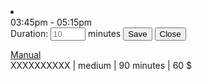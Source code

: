 <li class="resource resource-2" data-duration="90" data-name="Wind Turbine" data-cost="60" data-space="20" data-internet="no" data-power="no">
    <div class="time">
        <i class="far fa-clock"></i> <span class='clock-time'>03:45pm - 05:15pm</span>
        <div class="edit-time">
            <form>
                <label>Duration:</label>
                <input type="number" class="duration" placeholder="10" min="0" max="59">
                <span>minutes</span>
                <input class="submit button" type="button" value="Save">
                <input class="close button" type="button" value="Close">
            </form>
        </div>
    </div>
    <div class="content">
        <a href="#" class="button">Manual <i class="fas fa-file-download"></i></a>
        <div>XXXXXXXXXX | medium | 90 minutes | 60 $</div>
    </div>
    <div class="clearer"></div>
</li>



<!-- ---
version: '0.1.0'

resource:
    name: MyBigFatTrainingModuleResource
    id: example-resource
    authors:
        - name: Name of the author
          github-user: werwe
          email: rwewer@email.com
    release: v.1.0
    categories: [A, B]
    duration: HH:MM
    difficulty: high
    cost: 99 Eur
    language: en
    connected-platforms:
        - blog: https://url-to-blog-post
        - telegram: https://url-to-telegram-group
        - wikifab: https://url-to-wikifab-project
        - other: https://url-to-github-project
#    new-issue: <generate url to new issue when creating the RDF>
#    license:
#        name: # generate name from repo
#        file: # generate file link from repo. If there is no file in root then link to repo.
#    manual: manual.md # if the manual file has the manual.md filename it could be generated
    materials:
      - name: Name of the material
        stockroom: https://url-to-material-product
        quantity: 1
        notes: material_notes
    tools:
      - name: Name of the tool
        stockroom: https://url-to-tool-prodct
        quantity: 1
        notes: tool_notes
---

{% include resource.html %} -->